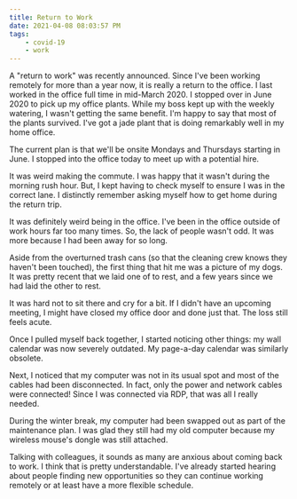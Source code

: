 ```yaml
---
title: Return to Work
date: 2021-04-08 08:03:57 PM
tags:
    - covid-19
    - work
---
```


A "return to work" was recently announced.  Since I've been working remotely for more than a year now, it is really a return to the office.  I last worked in the office full time in mid-March 2020.   I stopped over in June 2020 to pick up my office plants.  While my boss kept up with the weekly watering, I wasn't getting the same benefit.  I'm happy to say that most of the plants survived.  I've got a jade plant that is doing remarkably well in my home office.

The current plan is that we'll be onsite Mondays and Thursdays starting in June.  I stopped into the office today to meet up with a potential hire.

It was weird making the commute.  I was happy that it wasn't during the morning rush hour.  But, I kept having to check myself to ensure I was in the correct lane.  I distinctly remember asking myself how to get home during the return trip.

It was definitely weird being in the office.  I've been in the office outside of work hours far too many times.  So, the lack of people wasn't odd.  It was more because I had been away for so long.

Aside from the overturned trash cans (so that the cleaning crew knows they haven't been touched), the first thing that hit me was a picture of my dogs.  It was pretty recent that we laid one of to rest, and a few years since we had laid the other to rest.

It was hard not to sit there and cry for a bit.  If I didn't have an upcoming meeting, I might have closed my office door and done just that.  The loss still feels acute.

Once I pulled myself back together, I started noticing other things: my wall calendar was now severely outdated.  My page-a-day calendar was similarly obsolete.

Next, I noticed that my computer was not in its usual spot and most of the cables had been disconnected.  In fact, only the power and network cables were connected!  Since I was connected via RDP, that was all I really needed.

During the winter break, my computer had been swapped out as part of the maintenance plan.  I was glad they still had my old computer because my wireless mouse's dongle was still attached.

Talking with colleagues, it sounds as many are anxious about coming back to work.  I think that is pretty understandable.  I've already started hearing about people finding new opportunities so they can continue working remotely or at least have a more flexible schedule.
